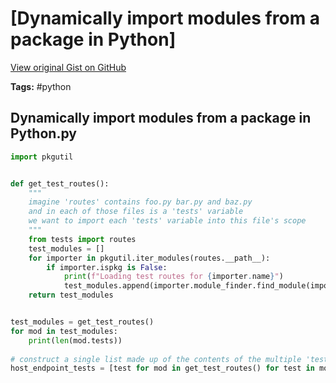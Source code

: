 # [Dynamically import modules from a package in Python] 

[View original Gist on GitHub](https://gist.github.com/Integralist/92a6e96aa4757365e1f4b7460ffd1bd8)

**Tags:** #python

## Dynamically import modules from a package in Python.py

```python
import pkgutil


def get_test_routes():
	"""
    imagine 'routes' contains foo.py bar.py and baz.py
    and in each of those files is a 'tests' variable
    we want to import each 'tests' variable into this file's scope
    """
    from tests import routes
    test_modules = []
    for importer in pkgutil.iter_modules(routes.__path__):
        if importer.ispkg is False:
            print(f"Loading test routes for {importer.name}")
            test_modules.append(importer.module_finder.find_module(importer.name).load_module(importer.name))
    return test_modules


test_modules = get_test_routes()
for mod in test_modules:
    print(len(mod.tests))
    
# construct a single list made up of the contents of the multiple 'tests' lists
host_endpoint_tests = [test for mod in get_test_routes() for test in mod.tests]
```

